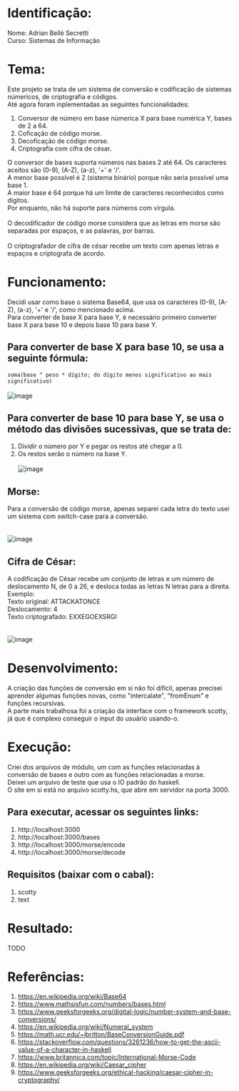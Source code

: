# Identificação:
Nome: Adrian Bellé Secretti <br>
Curso: Sistemas de Informação

# Tema:
Este projeto se trata de um sistema de conversão e codificação de sistemas númericos, de criptografia e códigos. <br>
Até agora foram inplementadas as seguintes funcionalidades: <br>
1. Conversor de número em base númerica X para base numérica Y, bases de 2 a 64.
2. Coficação de código morse.
3. Decoficação de código morse.
4. Criptografia com cifra de césar.

O conversor de bases suporta números nas bases 2 até 64. Os caracteres aceitos são (0-9), (A-Z), (a-z), '+' e '/'. <br>
A menor base possível é 2 (sistema binário) porque não seria possível uma base 1. <br>
A maior base é 64 porque há um limite de caracteres reconhecidos como dígitos. <br>
Por enquanto, não há suporte para números com vírgula. <br>
<br>
O decodificador de código morse considera que as letras em morse são separadas por espaços, e as palavras, por barras. <br>
<br>
O criptografador de cifra de césar recebe um texto com apenas letras e espaços e criptografa de acordo. <br>

# Funcionamento:
Decidi usar como base o sistema Base64, que usa os caracteres (0-9), (A-Z), (a-z), '+' e '/', como mencionado acima. <br>
Para converter de base X para base Y, é necessário primeiro converter base X para base 10 e depois base 10 para base Y. <br>

## Para converter de base X para base 10, se usa a seguinte fórmula:
```soma(base ^ peso * dígito; do dígito menos significativo ao mais significativo)```
<br> <br>
![image](https://wikimedia.org/api/rest_v1/media/math/render/svg/ed875ba981decb322a05335f7efdb5490244d67f)

## Para converter de base 10 para base Y, se usa o método das divisões sucessivas, que se trata de:
1. Dividir o número por Y e pegar os restos até chegar a 0.
2. Os restos serão o número na base Y.
<br> <br>
![image](https://homework.study.com/cimages/multimages/16/capture14204776639827140608.png)

## Morse:
Para a conversão de código morse, apenas separei cada letra do texto usei um sistema com switch-case para a conversão. <br>
<br> <br>
![image](https://images.sampletemplates.com/wp-content/uploads/2015/05/12144219/Morse-Code-Chart-to-Download.jpg)

## Cifra de César:
A codificação de César recebe um conjunto de letras e um número de deslocamento N, de 0 a 26, e desloca todas as letras N letras para a direita. Exemplo: <br>
Texto original: ATTACKATONCE <br>
Deslocamento: 4 <br>
Texto criptografado: EXXEGOEXSRGI <br>
<br><br>
![image](https://media.geeksforgeeks.org/wp-content/uploads/ceaserCipher.png)

# Desenvolvimento:
A criação das funções de conversão em si não foi difícil, apenas precisei aprender algumas funções novas, como "intercalate", "fromEnum" e funções recursivas. <br>
A parte mais trabalhosa foi a criação da interface com o framework scotty, já que é complexo conseguir o input do usuário usando-o.

# Execução:
Criei dos arquivos de módulo, um com as funções relacionadas à conversão de bases e outro com as funções relacionadas a morse. <br>
Deixei um arquivo de teste que usa o IO padrão do haskell. <br>
O site em si está no arquivo scotty.hs, que abre em servidor na porta 3000. <br>
## Para executar, acessar os seguintes links:
1. http://localhost:3000
2. http://localhost:3000/bases
3. http://localhost:3000/morse/encode
4. http://localhost:3000/morse/decode

## Requisitos (baixar com o cabal):
1. scotty
2. text

# Resultado:
TODO

# Referências:
1. https://en.wikipedia.org/wiki/Base64
2. https://www.mathsisfun.com/numbers/bases.html
3. https://www.geeksforgeeks.org/digital-logic/number-system-and-base-conversions/
4. https://en.wikipedia.org/wiki/Numeral_system
5. https://math.ucr.edu/~jbritton/BaseConversionGuide.pdf
6. https://stackoverflow.com/questions/3261236/how-to-get-the-ascii-value-of-a-character-in-haskell
7. https://www.britannica.com/topic/International-Morse-Code
8. https://en.wikipedia.org/wiki/Caesar_cipher
9. https://www.geeksforgeeks.org/ethical-hacking/caesar-cipher-in-cryptography/